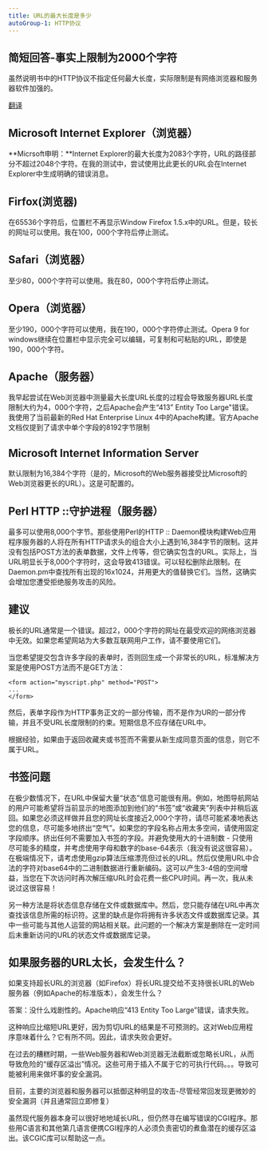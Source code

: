 ```yaml
---
title: URL的最大长度是多少
autoGroup-1: HTTP协议
---
```


## 简短回答-事实上限制为2000个字符

虽然说明书中的HTTP协议不指定任何最大长度，实际限制是有网络浏览器和服务器软件加强的。

[翻译](https://boutell.com/newfaq/misc/urllength.html)
## Microsoft Internet Explorer（浏览器）

**Micrsoft申明：**Internet Explorer的最大长度为2083个字符，URL的路径部分不超过2048个字符。在我的测试中，尝试使用比此更长的URL会在Internet Explorer中生成明确的错误消息。

## Firfox(浏览器)

在65536个字符后，位置栏不再显示Window Firefox 1.5.x中的URL。但是，较长的网址可以使用。我在100，000个字符后停止测试。

## Safari（浏览器）

至少80，000个字符可以使用。我在80，000个字符后停止测试。

## Opera（浏览器）

至少190，000个字符可以使用，我在190，000个字符停止测试。Opera 9 for windows继续在位置栏中显示完全可以编辑，可复制和可粘贴的URL，即使是190，000个字符。

## Apache（服务器）

我早起尝试在Web浏览器中测量最大长度URL长度的过程会导致服务器URL长度限制大约为4，000个字符，之后Apache会产生“413” Entity Too Large"错误。我使用了当前最新的Red Hat Enterprise Linux 4中的Apache构建。官方Apache文档仅提到了请求中单个字段的8192字节限制

## Microsoft Internet Information Server
默认限制为16,384个字符（是的，Microsoft的Web服务器接受比Microsoft的Web浏览器更长的URL）。这是可配置的。

## Perl HTTP ::守护进程（服务器）
最多可以使用8,000个字节。那些使用Perl的HTTP :: Daemon模块构建Web应用程序服务器的人将在所有HTTP请求头的组合大小上遇到16,384字节的限制。这并没有包括POST方法的表单数据，文件上传等，但它确实包含的URL。实际上，当URL明显长于8,000个字符时，这会导致413错误。可以轻松删除此限制。在Daemon.pm中查找所有出现的16x1024，并用更大的值替换它们。当然，这确实会增加您遭受拒绝服务攻击的风险。

## 建议

极长的URL通常是一个错误。超过2，000个字符的网址在最受欢迎的网络浏览器中无效。如果您希望网站为大多数互联网用户工作，请不要使用它们。

当您希望提交包含许多字段的表单时，否则回生成一个非常长的URL，标准解决方案是使用POST方法而不是GET方法：

```
<form action="myscript.php" method="POST">
...
</form>
```

然后，表单字段作为HTTP事务正文的一部分传输，而不是作为UR的一部分传输，并且不受URL长度限制的约束。短期信息不应存储在URL中。

根据经验，如果由于返回收藏夹或书签而不需要从新生成同意页面的信息，则它不属于URL。


## 书签问题

在极少数情况下，在URL中保留大量“状态”信息可能很有用。例如，地图导航网站的用户可能希望将当前显示的地图添加到他们的“书签”或“收藏夹”列表中并稍后返回。如果您必须这样做并且您的网址长度接近2,000个字符，请尽可能紧凑地表达您的信息，尽可能多地挤出“空气”。如果您的字段名称占用太多空间，请使用固定字段顺序。挤出任何不需要加入书签的字段。并避免使用大的十进制数 - 只使用尽可能多的精度，并考虑使用字母和数字的base-64表示（我没有说这很容易）。
在极端情况下，请考虑使用gzip算法压缩漂亮但过长的URL。然后仅使用URL中合法的字符对base64中的二进制数据进行重新编码。这可以产生3-4倍的空间增益，当您在下次访问时再次解压缩URL时会花费一些CPU时间。再一次，我从未说过这很容易！

另一种方法是将状态信息存储在文件或数据库中。然后，您只能存储在URL中再次查找该信息所需的标识符。这里的缺点是你将拥有许多状态文件或数据库记录。其中一些可能与其他人运营的网站相关联。此问题的一个解决方案是删除在一定时间后未重新访问的URL的状态文件或数据库记录。


## 如果服务器的URL太长，会发生什么？

如果支持超长URL的浏览器（如Firefox）将长URL提交给不支持很长URL的Web服务器（例如Apache的标准版本），会发生什么？

答案：没什么戏剧性的。Apache响应“413 Entity Too Large”错误，请求失败。

这种响应比缩短URL更好，因为剪切URL的结果是不可预测的。这对Web应用程序意味着什么？它有所不同。因此，请求失败会更好。

在过去的糟糕时期，一些Web服务器和Web浏览器无法截断或忽略长URL，从而导致危险的“缓存区溢出”情况。这些可用于插入不属于它的可执行代码。。。导致可能被利用来做坏事的安全漏洞。

目前，主要的浏览器和服务器可以抵御这种明显的攻击-尽管经常回发现更微妙的安全漏洞（并且通常回立即修复）

虽然现代服务器本身可以很好地地域长URL，但仍然寻在编写错误的CGI程序。那些用C语言和其他第几语言便携CGI程序的人必须负责密切的煮鱼潜在的缓存区溢出。该CGIC库可以帮助这一点。
